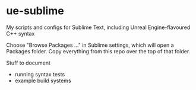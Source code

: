 # ue-sublime
My scripts and configs for Sublime Text, including Unreal Engine-flavoured C++ syntax

Choose "Browse Packages ..." in Sublime settings, which will open a Packages folder. Copy everything from this repo over the top of that folder.

Stuff to document
* running syntax tests
* example build systems
